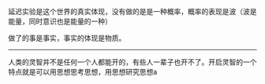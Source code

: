 延迟实验是这个世界的真实体现，没有做的是是一种概率，概率的表现是波（波是能量，同时意识也是能量的一种）

做了的事是事实，事实的体现是物质。
___
人类的灵智并不是任何一个人都能开的，有些人一辈子也开不了。开启灵智的一个特点就是可以用思想思考思想，用思想研究思想a